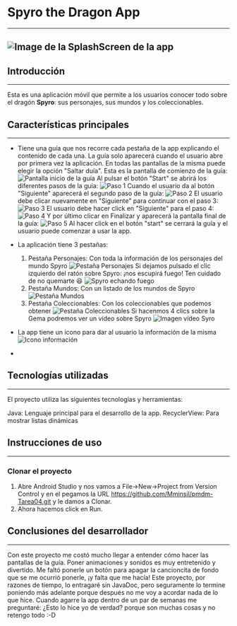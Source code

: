 # Spyro the Dragon App
---
![Image de la SplashScreen de la app](https://github.com/Mminsil/pmdm-Tarea04/blob/master/Captura%20de%20pantalla%202025-03-03%20231649.png?raw=true "SplashScreen de la App")
---
## Introducción
---
Esta es una aplicación móvil que permite a los usuarios conocer todo sobre el dragón **Spyro**: sus personajes, sus mundos y los coleccionables.

## Características principales
---
* Tiene una guía que nos recorre cada pestaña de la app explicando el contenido de cada una. La guía solo aparecerá cuando el usuario abre por primera vez la aplicación. En todas las pantallas de la misma puede elegir la opción "Saltar duía".
  Esta es la pantalla de comienzo de la guía:
  ![Pantalla inicio de la guía](https://github.com/Mminsil/pmdm-Tarea04/blob/master/Captura%20de%20pantalla%202025-03-03%20231834.png?raw=true "Pantalla de inicio de la guía")
  Al pulsar el botón "Start" se abrirá los diferentes pasos de la guía:
  ![Paso 1](https://github.com/Mminsil/pmdm-Tarea04/blob/master/Captura%20de%20pantalla%202025-03-03%20231844.png?raw=true "Paso 1 de la guía")
  Cuando el usuario da al botón "Siguiente" aparecerá el segundo paso de la guía:
   ![Paso 2](https://github.com/Mminsil/pmdm-Tarea04/blob/master/Captura%20de%20pantalla%202025-03-03%20231854.png?raw=true "Paso 2 de la guía")
  El usuario debe clicar nuevamente en "Siguiente" para continuar con el paso 3:
  ![Paso 3](https://github.com/Mminsil/pmdm-Tarea04/blob/master/Captura%20de%20pantalla%202025-03-03%20231902.png?raw=true "Paso 3 de la guía")
  El usuario debe hacer click en "Siguiente" para el paso 4:
  ![Paso 4](https://github.com/Mminsil/pmdm-Tarea04/blob/master/Captura%20de%20pantalla%202025-03-03%20231910.png?raw=true "Paso 4 de la guía")
  Y por último clicar en Finalizar y aparecerá la pantalla final de la guía:
   ![Paso 5](https://github.com/Mminsil/pmdm-Tarea04/blob/master/Captura%20de%20pantalla%202025-03-03%20231921.png?raw=true "Paso 5 de la guía")
  Al hacer click en el botón "start" se cerrará la guía y el usuario puede comenzar a usar la app.
  
* La aplicación tiene 3 pestañas:
  1. Pestaña Personajes: Con toda la información de los personajes del mundo Spyro
     ![Pestaña Personajes](https://github.com/Mminsil/pmdm-Tarea04/blob/master/Captura%20de%20pantalla%202025-03-03%20231725.png?raw=true "Pestaña Personajes")
     Si dejamos pulsado el clic izquierdo del ratón sobre Spyro: ¡nos escupirá fuego! Ten cuidado de no quemarte 😆
     ![Spyro echando fuego](https://github.com/Mminsil/pmdm-Tarea04/blob/master/Captura%20de%20pantalla%202025-03-03%20231725.png?raw=true "Spyro echando fuego")
  3. Pestaña Mundos: Con un listado de los mundos de Spyro
     ![Pestaña Mundos](https://github.com/Mminsil/pmdm-Tarea04/blob/master/Captura%20de%20pantalla%202025-03-03%20231705.png?raw=true "Pestaña Mundos")
  4. Pestaña Coleccionables: Con los coleccionables que podemos obtener
     ![Pestaña Coleccionables](https://github.com/Mminsil/pmdm-Tarea04/blob/master/Captura%20de%20pantalla%202025-03-03%20231712.png?raw=true "Pestaña Coleccionables")
     Si hacenmos 4 clics sobre la Gema podremos ver un vídeo sobre Spyro
     ![Imagen vídeo Syro](https://github.com/Mminsil/pmdm-Tarea04/blob/master/Captura%20de%20pantalla%202025-03-03%20231939.png?raw=true "Imagen vídeo Syro")
* La app tiene un ícono para dar al usuario la información de la misma
  ![Icono información](https://github.com/Mminsil/pmdm-Tarea04/blob/master/Captura%20de%20pantalla%202025-03-03%20231734.png?raw=true "Icono información de la app")
* 

## Tecnologías utilizadas
---
El proyecto utiliza las siguientes tecnologías y herramientas:

Java: Lenguaje principal para el desarrollo de la app.
RecyclerView: Para mostrar listas dinámicas 

## Instrucciones de uso
---
### Clonar el proyecto
1. Abre Android Studio y nos vamos a File->New->Project from Version Control y en el pegamos la URL https://github.com/Mminsil/pmdm-Tarea04.git y le damos a Clonar.
2. Ahora hacemos click en Run.

## Conclusiones del desarrollador
---
Con este proyecto me costó mucho llegar a entender cómo hacer las pantallas de la guía. Poner animaciones y sonidos es muy entretenido y divertido. Me faltó ponerle un botón para apagar la cancioncita de fondo que se me ocurrió ponerle, ¡y falta que me hacía! 
Este proyecto, por razones de tiempo, lo entragaré sin JavaDoc, pero seguramente lo termine poniendo más adelante porque después no me voy a acordar nada de lo que hice. Cuando agarre la app dentro de un par de semanas me preguntaré: ¿Esto lo hice yo de verdad? porque son muchas cosas y no retengo todo :-D
